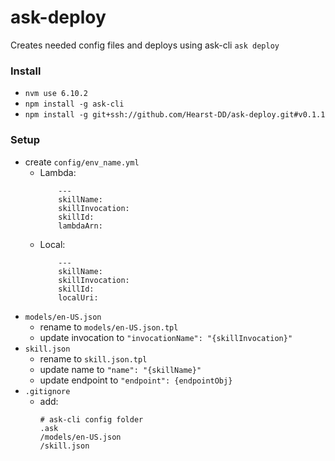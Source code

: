# ask-deploy
Creates needed config files and deploys using ask-cli `ask deploy`

### Install
* `nvm use 6.10.2`
* `npm install -g ask-cli`
* `npm install -g git+ssh://github.com/Hearst-DD/ask-deploy.git#v0.1.1`

### Setup
* create  `config/env_name.yml`
    * Lambda:
        ````
            ---
            skillName: 
            skillInvocation: 
            skillId: 
            lambdaArn:
        ````
    * Local:
        ````
            ---
            skillName: 
            skillInvocation: 
            skillId: 
            localUri:
        ````
* `models/en-US.json`
    * rename to `models/en-US.json.tpl`
    * update invocation to `"invocationName": "{skillInvocation}"`
* `skill.json`
    * rename to `skill.json.tpl`
    * update name to `"name": "{skillName}"`
    * update endpoint to `"endpoint": {endpointObj}`
* `.gitignore`
    * add:
        ````
        # ask-cli config folder
        .ask
        /models/en-US.json
        /skill.json
        ````
